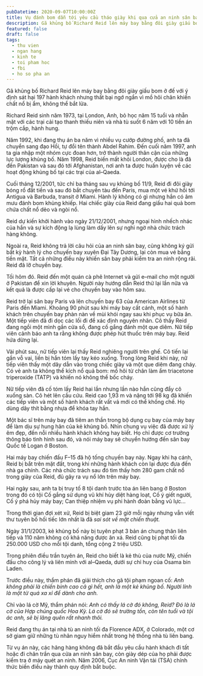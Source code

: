 ```yaml
---
pubDatetime: 2020-09-07T10:00:00Z
title: Vụ đánh bom dẫn tới yêu cầu tháo giày khi qua cửa an ninh sân bay
description: Gã khủng bố Richard Reid lên máy bay bằng đôi giày giấu bom ở đế với ý định sát hại 197 hành khách nhưng thất bại ngớ ngẩn vì mồ hôi chân khiến chất nổ bị ẩm, không thể bắt lửa.
featured: false
draft: false
tags:
  - thu vien
  - ngan hang
  - kinh te
  - toi pham hoc
  - fbi
  - ho so pha an
---
```


Gã khủng bố Richard Reid lên máy bay bằng đôi giày giấu bom ở đế với ý định sát hại 197 hành khách nhưng thất bại ngớ ngẩn vì mồ hôi chân khiến chất nổ bị ẩm, không thể bắt lửa.

Richard Reid sinh năm 1973, tại London, Anh, bỏ học năm 15 tuổi và nhẵn mặt với các trại cải tạo thanh thiếu niên và nhà tù suốt 6 năm với 10 tiền án trộm cắp, hành hung.

Năm 1992, khi đang thụ án ba năm vì nhiều vụ cướp đường phố, anh ta đã chuyển sang đạo Hồi, tự đổi tên thành Abdel Rahim. Đến cuối năm 1997, anh ta gia nhập một nhóm cực đoan hơn, trở thành người thân cận của những lực lượng khủng bố. Năm 1998, Reid biến mất khỏi London, được cho là đã đến Pakistan và sau đó tới Afghanistan, nơi anh ta được huấn luyện về các hoạt động khủng bố tại các trại của al–Qaeda.

Cuối tháng 12/2001, tức chỉ ba tháng sau vụ khủng bố 11/9, Reid đi đôi giày bóng rổ đắt tiền và sau đó bắt chuyến tàu đến Paris, mua một vé khứ hồi tới Antigua và Barbuda, transit ở Miami. Hành lý không có gì nhưng hắn có âm mưu đánh bom khủng khiếp. Hai chiếc giày của Reid đang giấu hai quả bom chứa chất nổ dẻo và ngòi nổ.

Reid dự kiến khởi hành vào ngày 21/12/2001, nhưng ngoại hình nhếch nhác của hắn và sự kích động lạ lùng làm dấy lên sự nghi ngờ nhà chức trách hàng không.

Ngoài ra, Reid không trả lời câu hỏi của an ninh sân bay, cũng không ký gửi bất kỳ hành lý cho chuyến bay xuyên Đại Tây Dương, lại còn mua vé bằng tiền mặt. Tất cả những điều này khiến sân bay phải kiểm tra an ninh rộng rãi. Reid đã lỡ chuyến bay.

Tối hôm đó. Reid đến một quán cà phê Internet và gửi e–mail cho một người ở Pakistan để xin lời khuyên. Người này hướng dẫn Reid thử lại lần nữa và kết quả là được cấp lại vé cho chuyến bay vào hôm sau.

Reid trở lại sân bay Paris và lên chuyến bay 63 của American Airlines từ Paris đến Miami. Khoảng 90 phút sau khi máy bay cất cánh, một số hành khách trên chuyến bay phàn nàn về mùi khói ngay sau khi phục vụ bữa ăn. Một tiếp viên đã đi dọc các lối đi để xác định nguyên nhân. Cô thấy Reid đang ngồi một mình gần cửa sổ, đang cố gắng đánh một que diêm. Nữ tiếp viên cảnh báo anh ta rằng không được phép hút thuốc trên máy bay. Reid hứa dừng lại.

Vài phút sau, nữ tiếp viên lại thấy Reid nghiêng người trên ghế. Cô tiến lại gần vỗ vai, liền bị hắn tóm lấy tay kéo xuống. Trong lòng Reid khi này, nữ tiếp viên thấy một dây dẫn vào trong chiếc giày và một que diêm đang cháy. Có vẻ anh ta không thể kích nổ quả bom: mồ hôi từ chân làm ẩm triacetone triperoxide (TATP) và khiến nó không thể bốc cháy.

Nữ tiếp viên đã cố tóm lấy Reid hai lần nhưng lần nào hắn cũng đẩy cô xuống sàn. Cô hét lên cầu cứu. Reid cao 1,93 m và nặng tới 98 kg đã khiến các tiếp viên và một số hành khách rất vất vả mới có thể khống chế. Họ dùng dây thít bằng nhựa để khóa tay hắn.

Một bác sĩ trên máy bay đã tiêm an thần trong bộ dụng cụ bay của máy bay để làm dịu sự hung hãn của kẻ khủng bố. Nhìn chung vụ việc đã được xử lý êm đẹp, đến nỗi nhiều hành khách không hay biết. Họ chỉ được cơ trưởng thông báo tình hình sau đó, và nói máy bay sẽ chuyển hướng đến sân bay Quốc tế Logan ở Boston.

Hai máy bay chiến đấu F–15 đã hộ tống chuyến bay này. Ngay khi hạ cánh, Reid bị bắt trên mặt đất, trong khi những hành khách còn lại được đưa đến nhà ga chính. Các nhà chức trách sau đó tìm thấy hơn 280 gam chất nổ trong giày của Reid, đủ gây ra vụ nổ lớn trên máy bay.

Hai ngày sau, anh ta bị truy tố 8 tội danh trước tòa án liên bang ở Boston trong đó có tội Cố gắng sử dụng vũ khí hủy diệt hàng loạt, Cố ý giết người, Cố ý phá hủy máy bay; Can thiệp nhiệm vụ phi hành đoàn bằng vũ lực…

Trong thời gian đợi xét xử, Reid bị biệt giam 23 giờ mỗi ngày nhưng vẫn viết thư tuyên bố hối tiếc lớn nhất là đã _sai sót về mặt chiến thuật._

Ngày 31/1/2003, kẻ khủng bố này bị tuyên phạt 3 bản án chung thân liên tiếp và 110 năm không có khả năng được ân xá. Reid cũng bị phạt tối đa 250.000 USD cho mỗi tội danh, tổng cộng 2 triệu USD.

Trong phiên điều trần tuyên án, Reid cho biết là kẻ thù của nước Mỹ, chiến đấu cho công lý và liên minh với al–Qaeda, dưới sự chỉ huy của Osama bin Laden.

Trước điều này, thẩm phán đã giải thích cho gã tội phạm ngoan cố: _Anh không phải là chiến binh cao cả gì hết, anh là một kẻ khủng bố. _Người lính_ là một từ quá xa xỉ để dành cho anh._

Chỉ vào lá cờ Mỹ, thẩm phán nói: _Anh có thấy lá cờ đó không, Reid? Đó là lá cờ của Hợp chủng quốc Hoa Kỳ. Lá cờ đó sẽ trường tồn, còn tên tuổi và tội ác anh, sẽ bị lãng quên rất nhanh thôi._

Reid đang thụ án tại nhà tù an ninh tối đa Florence ADX, ở Colorado, một cơ sở giam giữ những tù nhân nguy hiểm nhất trong hệ thống nhà tù liên bang.

Từ vụ án này, các hãng hàng không đã bắt đầu yêu cầu hành khách đi tất hoặc đi chân trần qua cửa an ninh sân bay, còn giày dép của họ phải được kiểm tra ở máy quét an ninh. Năm 2006, Cục An ninh Vận tải (TSA) chính thức biến điều này thành quy định bắt buộc.